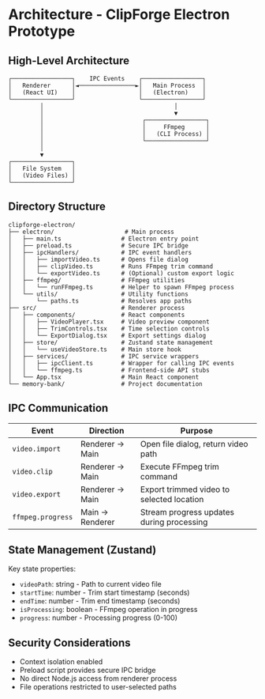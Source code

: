 # Architecture - ClipForge Electron Prototype

## High-Level Architecture

```
┌─────────────────┐    IPC Events    ┌─────────────────┐
│   Renderer      │◄────────────────►│   Main Process  │
│   (React UI)    │                  │   (Electron)    │
└─────────────────┘                  └─────────────────┘
         │                                     │
         │                                     ▼
         │                            ┌─────────────────┐
         │                            │     FFmpeg      │
         │                            │   (CLI Process) │
         │                            └─────────────────┘
         │
         ▼
┌─────────────────┐
│   File System   │
│   (Video Files) │
└─────────────────┘
```

## Directory Structure

```
clipforge-electron/
├── electron/                    # Main process
│   ├── main.ts                 # Electron entry point
│   ├── preload.ts              # Secure IPC bridge
│   ├── ipcHandlers/            # IPC event handlers
│   │   ├── importVideo.ts      # Opens file dialog
│   │   ├── clipVideo.ts        # Runs FFmpeg trim command
│   │   └── exportVideo.ts      # (Optional) custom export logic
│   ├── ffmpeg/                 # FFmpeg utilities
│   │   └── runFFmpeg.ts        # Helper to spawn FFmpeg process
│   └── utils/                  # Utility functions
│       └── paths.ts            # Resolves app paths
├── src/                        # Renderer process
│   ├── components/             # React components
│   │   ├── VideoPlayer.tsx     # Video preview component
│   │   ├── TrimControls.tsx    # Time selection controls
│   │   └── ExportDialog.tsx    # Export settings dialog
│   ├── store/                  # Zustand state management
│   │   └── useVideoStore.ts    # Main store hook
│   ├── services/               # IPC service wrappers
│   │   ├── ipcClient.ts        # Wrapper for calling IPC events
│   │   └── ffmpeg.ts           # Frontend-side API stubs
│   └── App.tsx                 # Main React component
└── memory-bank/                # Project documentation
```

## IPC Communication

| Event             | Direction       | Purpose                                   |
| ----------------- | --------------- | ----------------------------------------- |
| `video.import`    | Renderer → Main | Open file dialog, return video path       |
| `video.clip`      | Renderer → Main | Execute FFmpeg trim command               |
| `video.export`    | Renderer → Main | Export trimmed video to selected location |
| `ffmpeg.progress` | Main → Renderer | Stream progress updates during processing |

## State Management (Zustand)

Key state properties:

- `videoPath`: string - Path to current video file
- `startTime`: number - Trim start timestamp (seconds)
- `endTime`: number - Trim end timestamp (seconds)
- `isProcessing`: boolean - FFmpeg operation in progress
- `progress`: number - Processing progress (0-100)

## Security Considerations

- Context isolation enabled
- Preload script provides secure IPC bridge
- No direct Node.js access from renderer process
- File operations restricted to user-selected paths
